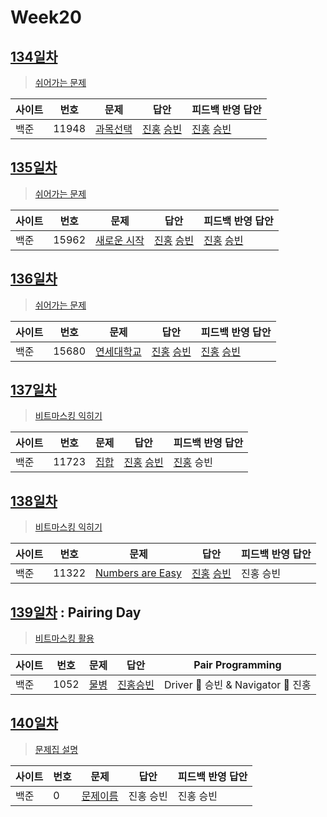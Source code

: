 # Week20

## [134일차](Day134)

> [쉬어가는 문제](https://www.acmicpc.net/group/workbook/view/9797/33408)

| 사이트 | 번호 | 문제                 | 답안                | 피드백 반영 답안    |
| ------ | ---- | -------------------- | ------------------- | ------------------- |
| 백준   | 11948 | [과목선택](https://www.acmicpc.net/problem/11948) | [진홍](Day134/bj11948_kjh.java) [승빈](Day134/bj11948_wsb.java) | [진홍](Day134/bj11948_kjh.java) [승빈](Day134/bj11948_wsb.java) |

## [135일차](Day135)

> [쉬어가는 문제](https://www.acmicpc.net/group/workbook/view/9797/33457)

| 사이트 | 번호 | 문제                 | 답안                | 피드백 반영 답안    |
| ------ | ---- | -------------------- | ------------------- | ------------------- |
| 백준   | 15962    | [새로운 시작](https://www.acmicpc.net/problem/15962) | [진홍](Day135/bj15962_kjh.java) [승빈](Day135/bj15962_wsb.java) | [진홍](Day135/bj15962_kjh.java) [승빈](Day135/bj15962_wsb.java) |

## [136일차](Day136)

> [쉬어가는 문제](https://www.acmicpc.net/group/workbook/view/9797/33497)

| 사이트 | 번호 | 문제                 | 답안                | 피드백 반영 답안    |
| ------ | ---- | -------------------- | ------------------- | ------------------- |
| 백준   | 15680 | [연세대학교](https://www.acmicpc.net/problem/15680) | [진홍](Day136/bj15680_kjh.java) [승빈](Day136/bj15680_wsb.java) | [진홍](Day136/bj15680_kjh.java) [승빈](Day136/bj15680_wsb.java) |

## [137일차](Day137)

> [비트마스킹 익히기](https://www.acmicpc.net/group/workbook/view/9797/33505)

| 사이트 | 번호 | 문제                 | 답안                | 피드백 반영 답안    |
| ------ | ---- | -------------------- | ------------------- | ------------------- |
| 백준   | 11723    | [집합](https://www.acmicpc.net/problem/11723) | [진홍](Day137/bj11723_kjh.java) [승빈](Day137/bj11723_wsb.java) | [진홍](Day137/bj11723_kjh.java) 승빈 |

## [138일차](Day138)

> [비트마스킹 익히기](https://www.acmicpc.net/group/workbook/view/9797/33582)

| 사이트 | 번호 | 문제                 | 답안                | 피드백 반영 답안    |
| ------ | ---- | -------------------- | ------------------- | ------------------- |
| 백준   | 11322 | [Numbers are Easy](https://www.acmicpc.net/problem/11322) | [진홍](Day138/bj11322_kjh.java) [승빈](Day138/bj11322_wsb.java) | 진홍 승빈 |

## [139일차](Day139) : Pairing Day

> [비트마스킹 활용](https://www.acmicpc.net/group/workbook/view/9797/33603)

| 사이트 | 번호 | 문제                 | 답안                | Pair Programming    |
| ------ | ---- | -------------------- | ------------------- | ------------------- |
| 백준   | 1052    | [물병](https://www.acmicpc.net/problem/1052) | [진홍승빈](Day139/bj1052_khjwsb.java) | Driver 🚗 승빈 & Navigator 🧭 진홍 |

## [140일차](Day140)

> [문제집 설명](문제집링크)

| 사이트 | 번호 | 문제                 | 답안                | 피드백 반영 답안    |
| ------ | ---- | -------------------- | ------------------- | ------------------- |
| 백준   | 0    | [문제이름](문제링크) | 진홍 승빈 | 진홍 승빈 |
